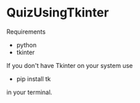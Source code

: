 # QuizUsingTkinter

Requirements
- python
- tkinter

If you don't have Tkinter on your system use
- pip install tk

in your terminal.
